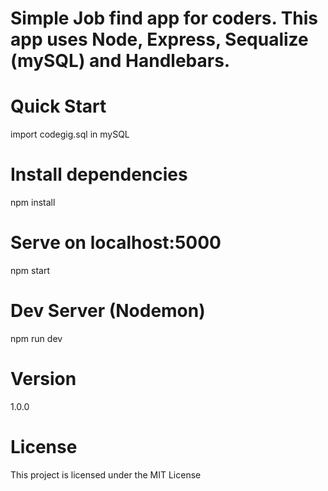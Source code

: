 
# Simple Job find app for coders. This app uses Node, Express, Sequalize (mySQL) and Handlebars.

# Quick Start
import codegig.sql in mySQL
# Install dependencies
npm install

# Serve on localhost:5000
npm start
# Dev Server (Nodemon)
npm run dev

# Version
1.0.0

# License
This project is licensed under the MIT License
